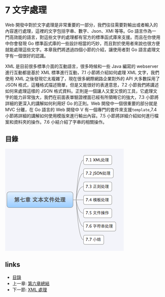 # 7 文字處理

Web 開發中對於文字處理是非常重要的一部分，我們往往需要對輸出或者輸入的內容進行處理，這裡的文字包括字串、數字、Json、XMl 等等。Go 語言作為一門高效能的語言，對這些文字的處理都有官方的標準函式庫來支援。而且在你使用中你會發現 Go 標準函式庫的一些設計相當的巧妙，而且對於使用者來說也很方便就能處理這些文字。本章我們將透過四個小節的介紹，讓使用者對 Go 語言處理文字有一個很好的認識。

XML 是目前很多標準介面的互動語言，很多時候和一些 Java 編寫的 webserver 進行互動都是基於 XML 標準進行互動，7.1 小節將介紹如何處理 XML 文字，我們使用 XML 之後發現它太複雜了，現在很多網際網路企業對外的 API 大多數採用了 JSON 格式，這種格式描述簡單，但是又能很好的表達意思，7.2 小節我們將講述如何來處理這樣的 JSON 格式資料。正則是一個讓人又愛又恨的工具，它處理文字的能力非常強大，我們在前面表單驗證裡面已經有所領略它的強大，7.3 小節將詳細的更深入的講解如何利用好 Go 的正則。Web 開發中一個很重要的部分就是 MVC 分離，在 Go 語言的 Web 開發中 V 有一個專門的套件來支援`template`,7.4 小節將詳細的講解如何使用模版來進行輸出內容。7.5 小節將詳細介紹如何進行檔案和資料夾的操作。7.6 小結介紹了字串的相關操作。

## 目錄

![](images/navi7.png)

## links

* [目錄](preface.md)
* 上一章: [第六章總結](06.5.md)
* 下一節: [XML 處理](07.1.md)
